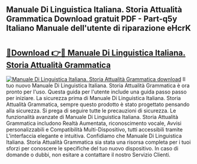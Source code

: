 ## Manuale Di Linguistica Italiana. Storia Attualità Grammatica Download gratuit PDF - Part-q5y Italiano Manuale dell'utente di riparazione eHcrK

# <h2><a href="http://dfepu95.blite.top/?on=Manuale+Di+Linguistica+Italiana.+Storia+Attualit%c3%a0+Grammatica">🔗Download 👉🔴 Manuale Di Linguistica Italiana. Storia Attualità Grammatica</a></h2>

[![Manuale Di Linguistica Italiana. Storia Attualità Grammatica download](https://i.imgur.com/lujVjoI.png)](http://dfepu95.blite.top/?on=Manuale+Di+Linguistica+Italiana.+Storia+Attualit%c3%a0+Grammatica)
Il tuo nuovo Manuale Di Linguistica Italiana. Storia Attualità Grammatica è ora pronto per l'uso. Questa guida per l'utente include una guida passo passo per iniziare. La sicurezza prima di Manuale Di Linguistica Italiana. Storia Attualità Grammatica, sempre questo prodotto è stato progettato pensando alla sicurezza. Si prega di seguire tutte le precauzioni di sicurezza. Le funzionalità avanzate di Manuale Di Linguistica Italiana. Storia Attualità Grammatica includono Realtà Aumentata, riconoscimento vocale, Avvisi personalizzabili e Compatibilità Multi-Dispositivo, tutti accessibili tramite L'interfaccia elegante e intuitiva. Confidiamo che Manuale Di Linguistica Italiana. Storia Attualità Grammatica sia stata una risorsa completa per i tuoi sforzi per conoscere le specifiche del tuo nuovo dispositivo. In caso di domande o dubbi, non esitare a contattare il nostro Servizio Clienti.
